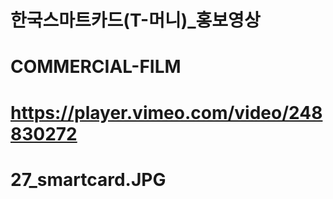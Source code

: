 # 한국스마트카드(T-머니)_홍보영상
# COMMERCIAL-FILM
# https://player.vimeo.com/video/248830272
# 27_smartcard.JPG

